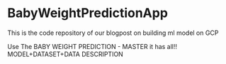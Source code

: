 # BabyWeightPredictionApp
This is the code repository of our blogpost on building ml model on GCP

Use The BABY WEIGHT PREDICTION - MASTER 
it has all!!
MODEL+DATASET+DATA DESCRIPTION
